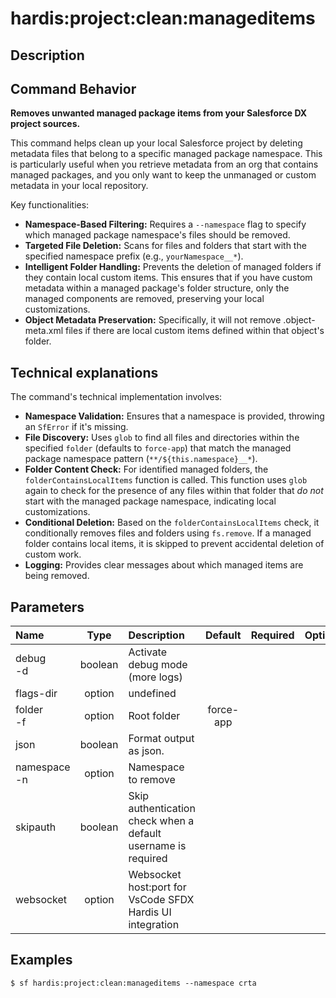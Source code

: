 <!-- This file has been generated with command 'sf hardis:doc:plugin:generate'. Please do not update it manually or it may be overwritten -->
# hardis:project:clean:manageditems

## Description


## Command Behavior

**Removes unwanted managed package items from your Salesforce DX project sources.**

This command helps clean up your local Salesforce project by deleting metadata files that belong to a specific managed package namespace. This is particularly useful when you retrieve metadata from an org that contains managed packages, and you only want to keep the unmanaged or custom metadata in your local repository.

Key functionalities:

- **Namespace-Based Filtering:** Requires a `--namespace` flag to specify which managed package namespace's files should be removed.
- **Targeted File Deletion:** Scans for files and folders that start with the specified namespace prefix (e.g., `yourNamespace__*`).
- **Intelligent Folder Handling:** Prevents the deletion of managed folders if they contain local custom items. This ensures that if you have custom metadata within a managed package's folder structure, only the managed components are removed, preserving your local customizations.
- **Object Metadata Preservation:** Specifically, it will not remove .object-meta.xml files if there are local custom items defined within that object's folder.

## Technical explanations

The command's technical implementation involves:

- **Namespace Validation:** Ensures that a namespace is provided, throwing an `SfError` if it's missing.
- **File Discovery:** Uses `glob` to find all files and directories within the specified `folder` (defaults to `force-app`) that match the managed package namespace pattern (`**/${this.namespace}__*`).
- **Folder Content Check:** For identified managed folders, the `folderContainsLocalItems` function is called. This function uses `glob` again to check for the presence of any files within that folder that *do not* start with the managed package namespace, indicating local customizations.
- **Conditional Deletion:** Based on the `folderContainsLocalItems` check, it conditionally removes files and folders using `fs.remove`. If a managed folder contains local items, it is skipped to prevent accidental deletion of custom work.
- **Logging:** Provides clear messages about which managed items are being removed.


## Parameters

| Name             |  Type   | Description                                                   |  Default  | Required | Options |
|:-----------------|:-------:|:--------------------------------------------------------------|:---------:|:--------:|:-------:|
| debug<br/>-d     | boolean | Activate debug mode (more logs)                               |           |          |         |
| flags-dir        | option  | undefined                                                     |           |          |         |
| folder<br/>-f    | option  | Root folder                                                   | force-app |          |         |
| json             | boolean | Format output as json.                                        |           |          |         |
| namespace<br/>-n | option  | Namespace to remove                                           |           |          |         |
| skipauth         | boolean | Skip authentication check when a default username is required |           |          |         |
| websocket        | option  | Websocket host:port for VsCode SFDX Hardis UI integration     |           |          |         |

## Examples

```shell
$ sf hardis:project:clean:manageditems --namespace crta
```


